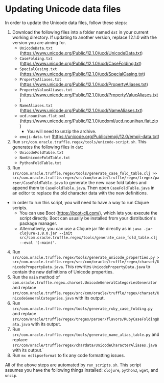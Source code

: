 # Updating Unicode data files

In order to update the Unicode data files, follow these steps:

1. Download the following files into a folder named `dat` in your current working directory. If updating to another version, replace 12.1.0 with the version you are aiming for.
   * `UnicodeData.txt` (https://www.unicode.org/Public/12.1.0/ucd/UnicodeData.txt)
   * `CaseFolding.txt` (https://www.unicode.org/Public/12.1.0/ucd/CaseFolding.txt)
   * `SpecialCasing.txt` (https://www.unicode.org/Public/12.1.0/ucd/SpecialCasing.txt)
   * `PropertyAliases.txt` (https://www.unicode.org/Public/12.1.0/ucd/PropertyAliases.txt)
   * `PropertyValueAliases.txt` (https://www.unicode.org/Public/12.1.0/ucd/PropertyValueAliases.txt)
   * `NameAliases.txt` (https://www.unicode.org/Public/12.1.0/ucd/NameAliases.txt)
   * `ucd.nounihan.flat.xml` (https://www.unicode.org/Public/12.1.0/ucdxml/ucd.nounihan.flat.zip)
     * You will need to unzip the archive.
   * `emoji-data.txt` (https://unicode.org/Public/emoji/12.0/emoji-data.txt)
2. Run `src/com.oracle.truffle.regex/tools/unicode-script.sh`. This generates the following files in `dat`:
   * `UnicodeFoldTable.txt`
   * `NonUnicodeFoldTable.txt`
   * `PythonFoldTable.txt`
3. Run `src/com.oracle.truffle.regex/tools/generate_case_fold_table.clj >> src/com.oracle.truffle.regex/src/com/oracle/truffle/regex/tregex/parser/CaseFoldTable.java` to generate the new case fold tables and append them to `CaseFoldTable.java`. Then open `CaseFoldTable.java` in an editor to replace the old character data with the new definitions.
  * In order to run this script, you will need to have a way to run Clojure scripts.
    * You can use Boot (https://boot-clj.com/), which lets you execute the script directly. Boot can usually be installed from your distribution's package manager.
    * Alternatively, you can use a Clojure jar file directly as in `java -jar clojure-1.8.0.jar --init src/com.oracle.truffle.regex/tools/generate_case_fold_table.clj --eval '(-main)'`.
4. Run `src/com.oracle.truffle.regex/tools/generate_unicode_properties.py > src/com.oracle.truffle.regex/src/com/oracle/truffle/regex/charset/UnicodePropertyData.java`. This rewrites `UnicodePropertyData.java` to contain the new definitions of Unicode properties.
5. Run the `main` method of `com.oracle.truffle.regex.charset.UnicodeGeneralCategoriesGenerator` and replace `src/com.oracle.truffle.regex/src/com/oracle/truffle/regex/charset/UnicodeGeneralCategories.java` with its output.
6. Run `src/com.oracle.truffle.regex/tools/generate_ruby_case_folding.py` and replace `src/com/oracle/truffle/regex/tregex/parser/flavors/RubyCaseFoldingData.java` with its output.
7. Run `src/com.oracle.truffle.regex/tools/generate_name_alias_table.py` and replace `src/com/oracle/truffle/regex/chardata/UnicodeCharacterAliases.java` with its output.`
8. Run `mx eclipseformat` to fix any code formatting issues.

All of the above steps are automated by `run_scripts.sh`. This script assumes you have the following things installed: `clojure`, `python3`, `wget`, and `unzip`.
